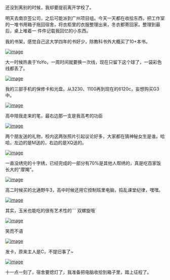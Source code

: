 

还没到离别的时候，我却要提前离开学校了。

明天去南京签公司，之后可能派到广州项目组。今天一天都在收拾东西，把工作室的一堆书用箱子拖回宿舍，将衣柜里的衣服整理出来，冬衣都寄回家。整理到最后，桌上堆着一
件件记载我回忆的小东西。

我的书架，感觉自己这大学四年的书好少，除教科书外大概买了10+本书。

[![image](/images/upload_dropbox/200912/books.jpg) ](../../static/images/upload_dropbox/200912/books.jpg)

大一时候热衷于YoYo，一周时间就要换一次线，现在只留下这个球了，一袋彩色线都丢了。

[![image](/images/upload_dropbox/200912/yoyo.jpg)](../../static/images/upload_dropbox/200912/yoyo.jpg)

我的三部手机的保修卡和光盘。从3230、1100再到现在的6120c，妄想购买G3中。

[![image](/images/upload_dropbox/200912/phone.jpg)](../../static/images/upload_dropbox/200912/phone.jpg)

高中陪我走来的笔，最右边那一支是我高考的功臣

[![image](/images/upload_dropbox/200912/pen.jpg)](../../static/images/upload_dropbox/200912/pen.jpg)

两个朋友送的礼物，校内这两张照片引起议论好多，大家都在猜神秘女生是谁。哈哈，左边的是M送的，右边的是XQ送的。

[![image](/images/upload_dropbox/200912/scarf.jpg)](../../static/images/upload_dropbox/200912/scarf.jpg)

一直没绣完的十字绣，已经完成的一部分有70%是其他人帮绣的，真是吃百家饭长大的"摩羯"。

[![image](/images/upload_dropbox/200912/cross_stitch.jpg)](../../static/images/upload_dropbox/200912/cross_stitch.jpg)

高二时候买的北通野牛3，高中时候还用它控制班里电脑，捣乱课堂纪律，嘿嘿。

[![image](/images/upload_dropbox/200912/joy_stick.jpg)](../../static/images/upload_dropbox/200912/joy_stick.jpg)

其实，玉米也能吃的很有艺术性的``` 双螺旋哦`

[![image](/images/upload_dropbox/200912/corn.jpg)](../../static/images/upload_dropbox/200912/corn.jpg)

笑而不语

[![image](/images/upload_dropbox/200912/cheat.jpg)](../../static/images/upload_dropbox/200912/cheat.jpg)

发卡，原来主人是C，不提旧事了~

[![image](/images/upload_dropbox/200912/hairpin.jpg)](../../static/images/upload_dropbox/200912/hairpin.jpg)

十一点一刻了，宿舍要熄灯了，我准备把电脑收拾到箱子里，踏上征程了。


